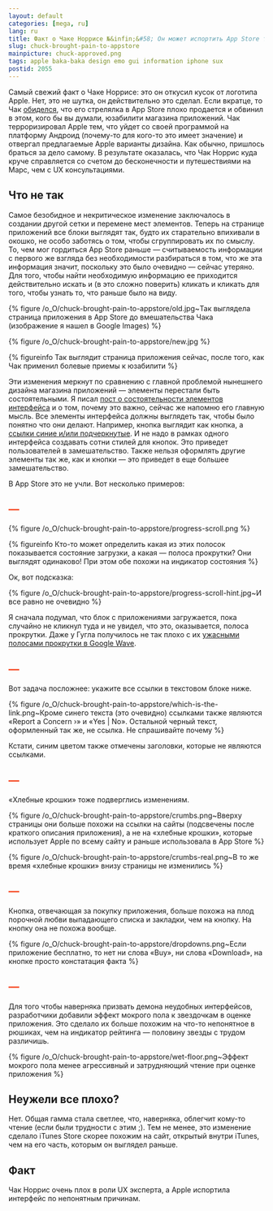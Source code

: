 ```yaml
---
layout: default
categories: [mega, ru]
lang: ru
title: Факт о Чаке Норрисе №&infin;&#58; Он может испортить App Store террором
slug: chuck-brought-pain-to-appstore
mainpicture: chuck-approved.png
tags: apple baka-baka design emo gui information iphone sux 
postid: 2055
---
```



Самый свежий факт о Чаке Норрисе: это он откусил кусок от логотипа Apple. Нет, это не шутка, он действительно это сделал. Если вкратце, то Чак  <a href="http://osxreality.com/2009/12/12/chuck-norris-approves-of-new-app-store-layout/">обиделся</a>, что его стрелялка в App Store плохо продается и обвинил в этом, кого бы вы думали, юзабилити магазина приложений. Чак терроризировал Apple тем, что уйдет со своей программой на платформу Андроид (почему-то для кого-то это имеет значение) и отвергал предлагаемые Apple варианты дизайна. Как обычно, пришлось браться за дело самому. В результате оказалась, что Чак Норрис куда круче справляется со счетом до бесконечности и путешествиями на Марс, чем с UX консультациями.<!--more-->



## Что не так

Самое безобидное и некритическое изменение заключалось в создании другой сетки и перемене мест элементов. Теперь на странице приложений все блоки выглядят так, будто их старательно впихивали в окошко, не особо заботясь о том, чтобы сгруппировать их по смыслу. То, чем мог гордиться App Store раньше — считываемость информации с первого же взгляда без необходимости разбираться в том, что же эта информация значит, поскольку это было очевидно — сейчас утеряно. Для того, чтобы найти необходимую информацию ее приходится действительно искать и (в это сложно поверить) кликать и кликать для того, чтобы узнать то, что раньше было на виду.



{% figure /o_O/chuck-brought-pain-to-appstore/old.jpg~Так выглядела страница приложения в App Store до вмешательства Чака (изображение я нашел в Google Images) %}





{% figure /o_O/chuck-brought-pain-to-appstore/new.jpg %}




{% figureinfo Так выглядит страница приложения сейчас, после того, как Чак применил болевые приемы к юзабилити %}


Эти изменения меркнут по сравнению с главной проблемой нынешнего дизайна магазина приложений — элементы перестали быть состоятельными. Я писал <a href="/mega/gui-elements-affordance/">пост о состоятельности элементов интерфейса</a> и о том, почему это важно, сейчас же напомню его главную мысль. Все элементы интерфейса должны выглядеть так, чтобы было понятно что они делают. Например, кнопка выглядит как кнопка, а <a href="/mega/visible-links/">ссылки синие и/или подчеркнутые</a>. И не надо в рамках одного интерфейса создавать сотни стилей для кнопок. Это приведет пользователей в замешательство. Также нельзя оформлять другие элементы так же, как и кнопки — это приведет в еще большее замешательство.

В App Store это не учли. Вот несколько примеров:
<h2 style="color: #f53b12;">—</h2>


{% figure /o_O/chuck-brought-pain-to-appstore/progress-scroll.png %}





{% figureinfo Кто-то может определить какая из этих полосок показывается состояние загрузки, а какая — полоса прокрутки? Они выглядят одинаково! При этом обе похожи на индикатор состояния %}



Ок, вот подсказка:



{% figure /o_O/chuck-brought-pain-to-appstore/progress-scroll-hint.jpg~И все равно не очевидно %}



Я сначала подумал, что блок с приложениями загружается, пока случайно не кликнул туда и не увидел, что это, оказывается, полоса прокрутки. Даже у Гугла получилось не так плохо с их <a href="/mega/gui-fails-of-google-waves/">ужасными полосами прокрутки в Google Wave</a>.

<h2 style="color: #f53b12;">—</h2>
Вот задача посложнее: укажите все ссылки в текстовом блоке ниже.



{% figure /o_O/chuck-brought-pain-to-appstore/which-is-the-link.png~Кроме синего текста (это очевидно) ссылками также являются «Report a Concern ›» и «Yes | No». Остальной черный текст, оформленный так же, не ссылка. Не спрашивайте почему %}



Кстати, синим цветом также отмечены заголовки, которые не являются ссылками.

<h2 style="color: #f53b12;">—</h2>
«Хлебные крошки» тоже подверглись изменениям.



{% figure /o_O/chuck-brought-pain-to-appstore/crumbs.png~Вверху страницы они больше похожи на ссылки на сайты (подсвечены после краткого описания приложения), а не на «хлебные крошки», которые использует Apple по всему сайту и раньше использовала в App Store %}





{% figure /o_O/chuck-brought-pain-to-appstore/crumbs-real.png~В то же время «хлебные крошки» внизу страницы не изменились %}



<h2 style="color: #f53b12;">—</h2>
Кнопка, отвечающая за покупку приложения, больше похожа на плод порочной любви выпадающего списка и закладки, чем на кнопку. На кнопку она не похожа вообще.



{% figure /o_O/chuck-brought-pain-to-appstore/dropdowns.png~Если приложение бесплатно, то нет ни слова «Buy», ни слова «Download», на кнопке просто констатация факта %}



<h2 style="color: #f53b12;">—</h2>
Для того чтобы наверняка призвать демона неудобных интерфейсов, разработчики добавили эффект мокрого пола к звездочкам в оценке приложения. Это сделало их больше похожим на что-то непонятное в рюшиках, чем на индикатор рейтинга — половину звезды с трудом различишь.



{% figure /o_O/chuck-brought-pain-to-appstore/wet-floor.png~Эффект мокрого пола менее агрессивный и затрудняющий чтение при оценке приложения %}





## Неужели все плохо?

Нет. Общая гамма стала светлее, что, наверняка, облегчит кому-то чтение (если были трудности с этим ;). Тем не менее, это изменение сделало iTunes Store скорее похожим на сайт, открытый внутри iTunes, чем на его часть, которым он выглядел раньше.



## Факт

Чак Норрис очень плох в роли UX эксперта, а Apple испортила интерфейс по непонятным причинам.